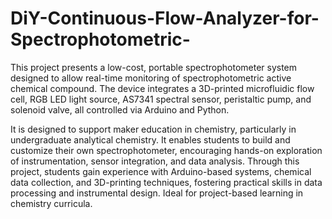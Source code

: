 # DiY-Continuous-Flow-Analyzer-for-Spectrophotometric-
This project presents a low-cost, portable spectrophotometer system designed to allow real-time monitoring of spectrophotometric active chemical compound. The device integrates a 3D-printed microfluidic flow cell, RGB LED light source, AS7341 spectral sensor, peristaltic pump, and solenoid valve, all controlled via Arduino and Python. 

It is designed to support maker education in chemistry, particularly in undergraduate analytical chemistry. It enables students to build and customize their own spectrophotometer, encouraging hands-on exploration of instrumentation, sensor integration, and data analysis. Through this project, students gain experience with Arduino-based systems, chemical data collection, and 3D-printing techniques, fostering practical skills in data processing and instrumental design. Ideal for project-based learning in chemistry curricula.

